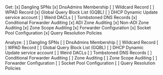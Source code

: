 Get:
[x] Dangling SPNs
[x] DnsAdmins Membership
[ ] Wildcard Record
[ ] WPAD Record
[x] Global Query Block List (GQBL)
[ ] DHCP Dynamic Update service account
[ ] Weird DACLs
[ ] Tombstoned DNS Records
[x] Conditional Forwarder Auditing
[x] ADI Zone Auditing
[x] Non-ADI Zone Auditing
[x] Zone Scope Auditing
[x] Forwarder Configuration
[x] Socket Pool Configuration
[x] Query Resolution Policies

Analyze:
[ ] Dangling SPNs
[ ] DnsAdmins Membership
[ ] Wildcard Record
[ ] WPAD Record
[ ] Global Query Block List (GQBL)
[ ] DHCP Dynamic Update service account
[ ] Weird DACLs
[ ] Tombstoned DNS Records
[ ] Conditional Forwarder Auditing
[ ] Zone Auditing
[ ] Zone Scope Auditing
[ ] Forwarder Configuration
[ ] Socket Pool Configuration
[ ] Query Resolution Policies